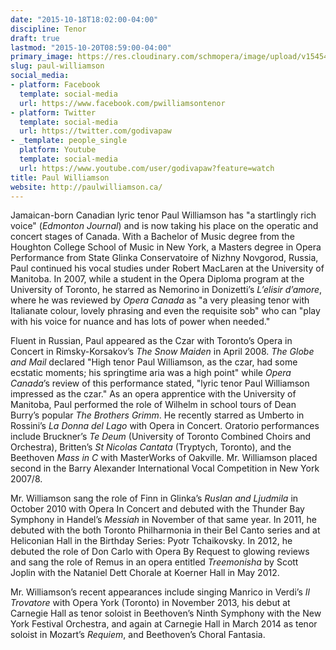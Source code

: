 ```yaml
---
date: "2015-10-18T18:02:00-04:00"
discipline: Tenor
draft: true
lastmod: "2015-10-20T08:59:00-04:00"
primary_image: https://res.cloudinary.com/schmopera/image/upload/v1545409169/media/webhook-uploads/1445205737793/Paul-Anthony-Williamson%2C-tenor2.jpg.jpg
slug: paul-williamson
social_media:
- platform: Facebook
  template: social-media
  url: https://www.facebook.com/pwilliamsontenor
- platform: Twitter
  template: social-media
  url: https://twitter.com/godivapaw
- _template: people_single
  platform: Youtube
  template: social-media
  url: https://www.youtube.com/user/godivapaw?feature=watch
title: Paul Williamson
website: http://paulwilliamson.ca/
---
```


Jamaican-born Canadian lyric tenor Paul Williamson has "a startlingly rich voice" (*Edmonton Journal*) and is now taking his place on the operatic and concert stages of Canada. With a Bachelor of Music degree from the Houghton College School of Music in New York, a Masters degree in Opera Performance from State Glinka Conservatoire of Nizhny Novgorod, Russia, Paul continued his vocal studies under Robert MacLaren at the University of Manitoba. In 2007, while a student in the Opera Diploma program at the University of Toronto, he starred as Nemorino in Donizetti’s *L’elisir d’amore*, where he was reviewed by *Opera Canada* as "a very pleasing tenor with Italianate colour, lovely phrasing and even the requisite sob" who can "play with his voice for nuance and has lots of power when needed."

Fluent in Russian, Paul appeared as the Czar with Toronto’s Opera in Concert in Rimsky-Korsakov’s *The Snow Maiden* in April 2008. *The Globe and Mail* declared "High tenor Paul Williamson, as the czar, had some ecstatic moments; his springtime aria was a high point" while *Opera Canada*’s review of this performance stated, "lyric tenor Paul Williamson impressed as the czar." As an opera apprentice with the University of  Manitoba, Paul performed the role of Wilhelm in school tours of Dean Burry’s popular *The Brothers Grimm*. He recently starred as Umberto in Rossini’s *La Donna del Lago* with Opera in Concert. Oratorio performances include Bruckner’s *Te Deum* (University of Toronto Combined Choirs and Orchestra), Britten’s *St Nicolas Cantata* (Tryptych, Toronto), and the Beethoven *Mass in C* with MasterWorks of Oakville. Mr. Williamson  placed second in the Barry Alexander International Vocal Competition in New York 2007/8.

Mr. Williamson sang the role of Finn in Glinka’s *Ruslan and Ljudmila* in October 2010 with Opera In Concert and debuted with the Thunder Bay Symphony in Handel’s *Messiah* in November of that same year.  In 2011, he debuted with the both Toronto Philharmonia in their Bel Canto series and at Heliconian Hall in the Birthday Series: Pyotr Tchaikovsky. In 2012, he debuted the role of Don Carlo with Opera By Request to glowing reviews and sang the role of Remus in an opera entitled *Treemonisha* by Scott Joplin with the Nataniel Dett Chorale at Koerner Hall in May 2012.

Mr. Williamson’s recent appearances include singing Manrico in Verdi’s *Il Trovatore* with Opera York (Toronto) in November 2013, his debut at Carnegie Hall as tenor soloist in Beethoven’s Ninth Symphony with the New York Festival Orchestra, and again at Carnegie Hall in March 2014 as tenor soloist in Mozart’s *Requiem*, and Beethoven’s Choral Fantasia.
